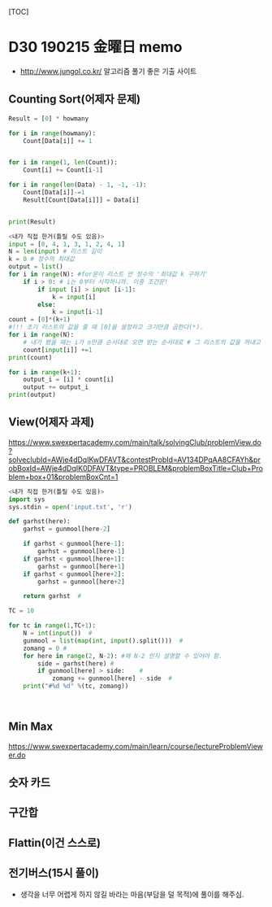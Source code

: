 [TOC]



# D30 190215 金曜日 memo

* http://www.jungol.co.kr/  알고리즘 풀기 좋은 기출 사이트

## Counting Sort(어제자 문제)

```python
Result = [0] * howmany

for i in range(howmany):
    Count[Data[i]] += 1


for i in range(1, len(Count)):
    Count[i] += Count[i-1]

for i in range(len(Data) - 1, -1, -1):
    Count[Data[i]]-=1
    Result[Count[Data[i]]] = Data[i]


print(Result)
```

```python
<내가 직접 한거(틀릴 수도 있음)>
input = [0, 4, 1, 3, 1, 2, 4, 1]
N = len(input) # 리스트 길이
k = 0 # 정수의 최대값
output = list()
for i in range(N): #for문이 리스트 안 정수의 '최대값 k 구하기' 
    if i > 0: # i는 0부터 시작하니까. 이중 조건문!
        if input [i] > input [i-1]:
            k = input[i]
        else:
            k = input[i-1]
count = [0]*(k+1) 
#!!! 초기 리스트의 값을 줄 때 [0]을 설정하고 크기만큼 곱한다(*).
for i in range(N):  
    # 내가 봤을 때는 i가 n만큼 순서대로 오면 받는 순서대로 # 그 리스트의 값을 꺼내고 그 값이 카운트 자리에 1씩 더해준다.
    count[input[i]] +=1
print(count)

for i in range(k+1):
    output_i = [i] * count[i]
    output += output_i
print(output)
```



## View(어제자 과제)

https://www.swexpertacademy.com/main/talk/solvingClub/problemView.do?solveclubId=AWje4dDqIKwDFAVT&contestProbId=AV134DPqAA8CFAYh&probBoxId=AWje4dDqIK0DFAVT&type=PROBLEM&problemBoxTitle=Club+Problem+box+01&problemBoxCnt=1

```python
<내가 직접 한거(틀릴 수도 있음)>
import sys
sys.stdin = open('input.txt', 'r')

def garhst(here):
    garhst = gunmool[here-2]

    if garhst < gunmool[here-1]:
        garhst = gunmool[here-1]
    if garhst < gunmool[here+1]:
        garhst = gunmool[here+1]
    if garhst < gunmool[here+2]:
        garhst = gunmool[here+2]

    return garhst  #

TC = 10

for tc in range(1,TC+1):
    N = int(input())  #
    gunmool = list(map(int, input().split()))  #
    zomang = 0 #
    for here in range(2, N-2): #왜 N-2 인지 설명할 수 있어야 함. 
        side = garhst(here) #
        if gunmool[here] > side:    #
            zomang += gunmool[here] - side  #
    print("#%d %d" %(tc, zomang))
        
    
```



## Min Max

https://www.swexpertacademy.com/main/learn/course/lectureProblemViewer.do





## 숫자 카드



## 구간합



## Flattin(이건 스스로)



## 전기버스(15시 풀이)

* 생각을 너무 어렵게 하지 않길 바라는 마음(부담을 덜 목적)에 풀이를 해주심.

